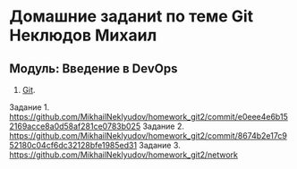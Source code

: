 
# Домашние заданиt  по теме Git Неклюдов Михаил

## Модуль: Введение в DevOps

1. [Git](https://github.com/netology-code/sdvps-homeworks/blob/main/8-01.md).

Задание 1.
https://github.com/MikhailNeklyudov/homework_git2/commit/e0eee4e6b152169acce8a0d58af281ce0783b025
Задание 2.
https://github.com/MikhailNeklyudov/homework_git2/commit/8674b2e17c952180c04cf6dc32128bfe1985ed31
Задание 3.
https://github.com/MikhailNeklyudov/homework_git2/network












